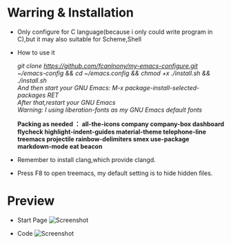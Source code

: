 # Warring & Installation
* Only configure for C language(because i only could write program in C),but it may also suitable for Scheme,Shell

* How to use it</p>
  *git clone https://github.com/fcanlnony/my-emacs-configure.git ~/emacs-config && cd ~/emacs.config && chmod +x ./install.sh && ./install.sh*                
  *And then start your GNU Emacs: M-x package-install-selected-packages RET*                                                                                   
  *After that,restart your GNU Emacs*                                                                                                                           
  *Warning: I using liberation-fonts as my GNU Emacs default fonts*

  **Packing as needed ： all-the-icons company company-box dashboard flycheck highlight-indent-guides material-theme telephone-line treemacs projectile rainbow-delimiters smex use-package markdown-mode eat beacon**

* Remember to install clang,which provide clangd.

* Press F8 to open treemacs, my default setting is to hide hidden files.

# Preview
* Start Page
![Screenshot](https://github.com/fcanlnony/my-emacs-configure/blob/main/Screenshot%20from%202023-05-21%2010-55-39.png?raw=true)

* Code
![Screenshot](https://github.com/fcanlnony/my-emacs-configure/blob/main/Screenshot%20from%202023-05-21%2010-56-06.png?raw=true "code")
